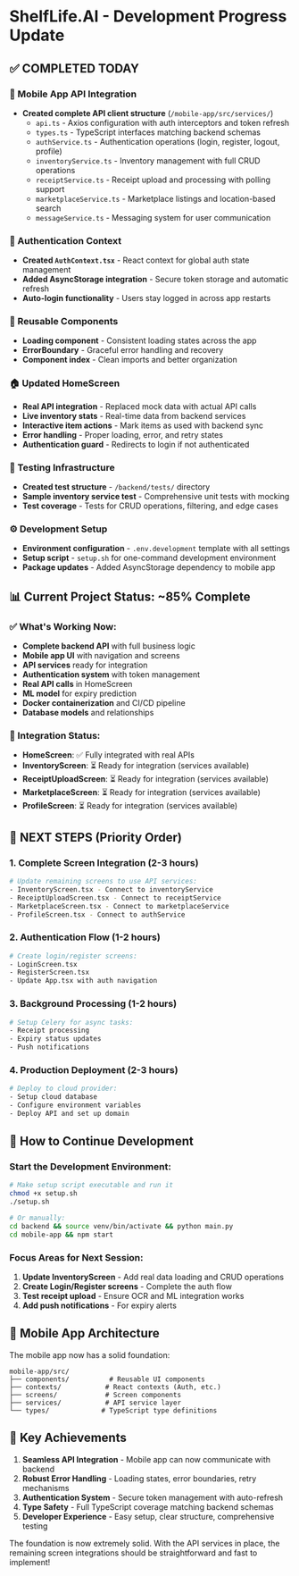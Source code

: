 # ShelfLife.AI - Development Progress Update

## ✅ COMPLETED TODAY

### 🔗 Mobile App API Integration
- **Created complete API client structure** (`/mobile-app/src/services/`)
  - `api.ts` - Axios configuration with auth interceptors and token refresh
  - `types.ts` - TypeScript interfaces matching backend schemas
  - `authService.ts` - Authentication operations (login, register, logout, profile)
  - `inventoryService.ts` - Inventory management with full CRUD operations
  - `receiptService.ts` - Receipt upload and processing with polling support
  - `marketplaceService.ts` - Marketplace listings and location-based search
  - `messageService.ts` - Messaging system for user communication

### 🎯 Authentication Context
- **Created `AuthContext.tsx`** - React context for global auth state management
- **Added AsyncStorage integration** - Secure token storage and automatic refresh
- **Auto-login functionality** - Users stay logged in across app restarts

### 🧩 Reusable Components  
- **Loading component** - Consistent loading states across the app
- **ErrorBoundary** - Graceful error handling and recovery
- **Component index** - Clean imports and better organization

### 🏠 Updated HomeScreen
- **Real API integration** - Replaced mock data with actual API calls
- **Live inventory stats** - Real-time data from backend services
- **Interactive item actions** - Mark items as used with backend sync
- **Error handling** - Proper loading, error, and retry states
- **Authentication guard** - Redirects to login if not authenticated

### 🧪 Testing Infrastructure
- **Created test structure** - `/backend/tests/` directory
- **Sample inventory service test** - Comprehensive unit tests with mocking
- **Test coverage** - Tests for CRUD operations, filtering, and edge cases

### ⚙️ Development Setup
- **Environment configuration** - `.env.development` template with all settings
- **Setup script** - `setup.sh` for one-command development environment
- **Package updates** - Added AsyncStorage dependency to mobile app

## 📊 Current Project Status: ~85% Complete

### ✅ What's Working Now:
- **Complete backend API** with full business logic
- **Mobile app UI** with navigation and screens
- **API services** ready for integration
- **Authentication system** with token management
- **Real API calls** in HomeScreen
- **ML model** for expiry prediction
- **Docker containerization** and CI/CD pipeline
- **Database models** and relationships

### 🔄 Integration Status:
- **HomeScreen**: ✅ Fully integrated with real APIs
- **InventoryScreen**: ⏳ Ready for integration (services available)
- **ReceiptUploadScreen**: ⏳ Ready for integration (services available) 
- **MarketplaceScreen**: ⏳ Ready for integration (services available)
- **ProfileScreen**: ⏳ Ready for integration (services available)

## 🎯 NEXT STEPS (Priority Order)

### 1. Complete Screen Integration (2-3 hours)
```bash
# Update remaining screens to use API services:
- InventoryScreen.tsx - Connect to inventoryService
- ReceiptUploadScreen.tsx - Connect to receiptService  
- MarketplaceScreen.tsx - Connect to marketplaceService
- ProfileScreen.tsx - Connect to authService
```

### 2. Authentication Flow (1-2 hours)
```bash
# Create login/register screens:
- LoginScreen.tsx
- RegisterScreen.tsx  
- Update App.tsx with auth navigation
```

### 3. Background Processing (1-2 hours)
```bash
# Setup Celery for async tasks:
- Receipt processing
- Expiry status updates
- Push notifications
```

### 4. Production Deployment (2-3 hours)
```bash
# Deploy to cloud provider:
- Setup cloud database
- Configure environment variables
- Deploy API and set up domain
```

## 🚀 How to Continue Development

### Start the Development Environment:
```bash
# Make setup script executable and run it
chmod +x setup.sh
./setup.sh

# Or manually:
cd backend && source venv/bin/activate && python main.py
cd mobile-app && npm start
```

### Focus Areas for Next Session:
1. **Update InventoryScreen** - Add real data loading and CRUD operations
2. **Create Login/Register screens** - Complete the auth flow
3. **Test receipt upload** - Ensure OCR and ML integration works
4. **Add push notifications** - For expiry alerts

## 📱 Mobile App Architecture

The mobile app now has a solid foundation:
```
mobile-app/src/
├── components/          # Reusable UI components
├── contexts/           # React contexts (Auth, etc.)
├── screens/            # Screen components
├── services/           # API service layer
└── types/             # TypeScript type definitions
```

## 🎉 Key Achievements

1. **Seamless API Integration** - Mobile app can now communicate with backend
2. **Robust Error Handling** - Loading states, error boundaries, retry mechanisms
3. **Authentication System** - Secure token management with auto-refresh
4. **Type Safety** - Full TypeScript coverage matching backend schemas
5. **Developer Experience** - Easy setup, clear structure, comprehensive testing

The foundation is now extremely solid. With the API services in place, the remaining screen integrations should be straightforward and fast to implement!

